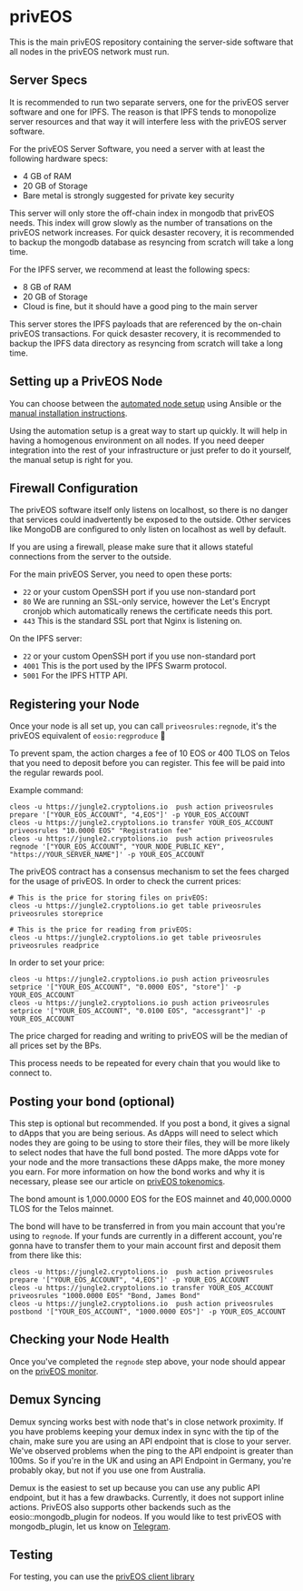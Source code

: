 # privEOS

This is the main privEOS repository containing the server-side software that all nodes in the privEOS network must run.

## Server Specs
It is recommended to run two separate servers, one for the privEOS server software and one for IPFS. The reason is that IPFS tends to monopolize server resources and that way it will interfere less with the privEOS server software.

For the privEOS Server Software, you need a server with at least the following hardware specs:

* 4 GB of RAM
* 20 GB of Storage
* Bare metal is strongly suggested for private key security

This server will only store the off-chain index in mongodb that privEOS needs. This index will grow slowly as the number of transations on the privEOS network increases. For quick desaster recovery, it is recommended to backup the mongodb database as resyncing from scratch will take a long time.

For the IPFS server, we recommend at least the following specs:

* 8 GB of RAM
* 20 GB of Storage
* Cloud is fine, but it should have a good ping to the main server

This server stores the IPFS payloads that are referenced by the on-chain privEOS transactions. For quick desaster recovery, it is recommended to backup the IPFS data directory as resyncing from scratch will take a long time.

## Setting up a PrivEOS Node

You can choose between the [automated node setup](https://github.com/rawrat/priveos-automation) using Ansible or the [manual installation instructions](https://github.com/rawrat/privEOS/blob/master/Manual_Node_Setup.md). 

Using the automation setup is a great way to start up quickly. It will help in having a homogenous environment on all nodes. If you need deeper integration into the rest of your infrastructure or just prefer to do it yourself, the manual setup is right for you.

## Firewall Configuration
The privEOS software itself only listens on localhost, so there is no danger that services could inadvertently be exposed to the outside. Other services like MongoDB are configured to only listen on localhost as well by default. 

If you are using a firewall, please make sure that it allows stateful connections from the server to the outside. 

For the main privEOS Server, you need to open these ports: 
* `22` or your custom OpenSSH port if you use non-standard port
* `80` We are running an SSL-only service, however the Let's Encrypt cronjob which automatically renews the certificate needs this port.
* `443` This is the standard SSL port that Nginx is listening on.

On the IPFS server:
* `22` or your custom OpenSSH port if you use non-standard port
* `4001` This is the port used by the IPFS Swarm protocol. 
* `5001` For the IPFS HTTP API.  
    
## Registering your Node
Once your node is all set up, you can call ```priveosrules:regnode```, it's the privEOS equivalent of ```eosio:regproduce``` 🙂

To prevent spam, the action charges a fee of 10 EOS or 400 TLOS on Telos that you need to deposit before you can register. This fee will be paid into the regular rewards pool.

Example command:

    cleos -u https://jungle2.cryptolions.io  push action priveosrules prepare '["YOUR_EOS_ACCOUNT", "4,EOS"]' -p YOUR_EOS_ACCOUNT
    cleos -u https://jungle2.cryptolions.io transfer YOUR_EOS_ACCOUNT priveosrules "10.0000 EOS" "Registration fee"
    cleos -u https://jungle2.cryptolions.io  push action priveosrules regnode '["YOUR_EOS_ACCOUNT", "YOUR_NODE_PUBLIC_KEY", "https://YOUR_SERVER_NAME"]' -p YOUR_EOS_ACCOUNT
    
The privEOS contract has a consensus mechanism to set the fees charged for the usage of privEOS. In order to check the current prices:

    # This is the price for storing files on privEOS:
    cleos -u https://jungle2.cryptolions.io get table priveosrules priveosrules storeprice
    
    # This is the price for reading from privEOS:
    cleos -u https://jungle2.cryptolions.io get table priveosrules priveosrules readprice

In order to set your price:
    
    cleos -u https://jungle2.cryptolions.io push action priveosrules setprice '["YOUR_EOS_ACCOUNT", "0.0000 EOS", "store"]' -p YOUR_EOS_ACCOUNT
    cleos -u https://jungle2.cryptolions.io push action priveosrules setprice '["YOUR_EOS_ACCOUNT", "0.0100 EOS", "accessgrant"]' -p YOUR_EOS_ACCOUNT

The price charged for reading and writing to privEOS will be the median of all prices set by the BPs.

This process needs to be repeated for every chain that you would like to connect to.

## Posting your bond (optional)

This step is optional but recommended. If you post a bond, it gives a signal to dApps that you are being serious. As dApps will need to select which nodes they are going to be using to store their files, they will be more likely to select nodes that have the full bond posted. The more dApps vote for your node and the more transactions these dApps make, the more money you earn. For more information on how the bond works and why it is necessary, please see our article on [privEOS tokenomics](https://steemit.com/priveos/@slant/priveos-tokenomics).

The bond amount is 1,000.0000 EOS for the EOS mainnet and 40,000.0000 TLOS for the Telos mainnet.

The bond will have to be transferred in from you main account that you're using to `regnode`. If your funds are currently in a different account, you're gonna have to transfer them to your main account first and deposit them from there like this:

    cleos -u https://jungle2.cryptolions.io  push action priveosrules prepare '["YOUR_EOS_ACCOUNT", "4,EOS"]' -p YOUR_EOS_ACCOUNT
    cleos -u https://jungle2.cryptolions.io transfer YOUR_EOS_ACCOUNT priveosrules "1000.0000 EOS" "Bond, James Bond"
    cleos -u https://jungle2.cryptolions.io  push action priveosrules postbond '["YOUR_EOS_ACCOUNT", "1000.0000 EOS"]' -p YOUR_EOS_ACCOUNT

## Checking your Node Health
Once you've completed the ```regnode``` step above, your node should appear on the [privEOS monitor](https://monitor.priveos.io/). 

## Demux Syncing
Demux syncing works best with node that's in close network proximity. If you have problems keeping your demux index in sync with the tip of the chain, make sure you are using an API endpoint that is close to your server. We've observed problems when the ping to the API endpoint is greater than 100ms. So if you're in the UK and using an API Endpoint in Germany, you're probably okay, but not if you use one from Australia.

Demux is the easiest to set up because you can use any public API endpoint, but it has a few drawbacks. Currently, it does not support inline actions. PrivEOS also supports other backends such as the eosio::mongodb_plugin for nodeos. If you would like to test privEOS with mongodb_plugin, let us know on [Telegram](https://t.me/SLANT_official).

## Testing
For testing, you can use the [privEOS client library](https://github.com/rawrat/priveos-client)

